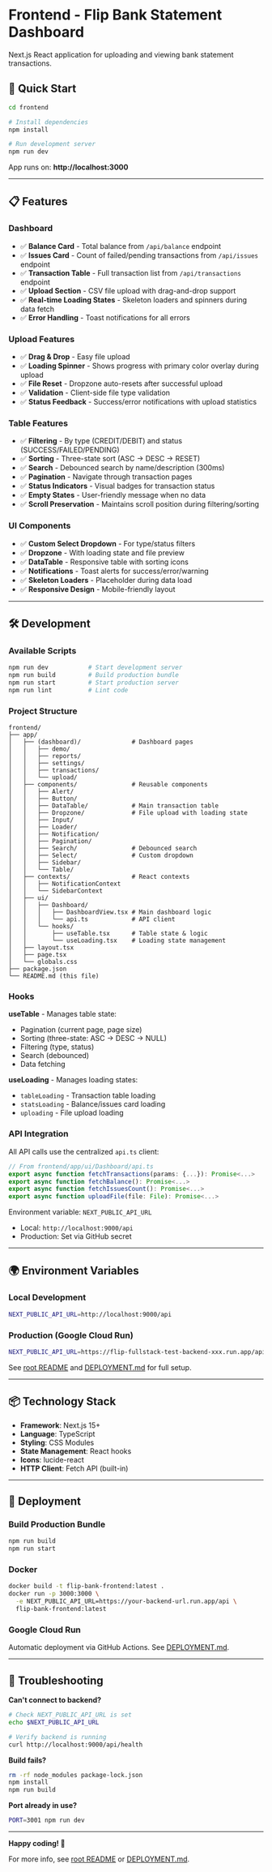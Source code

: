 # Frontend - Flip Bank Statement Dashboard

Next.js React application for uploading and viewing bank statement transactions.

## 🚀 Quick Start

```bash
cd frontend

# Install dependencies
npm install

# Run development server
npm run dev
```

App runs on: **http://localhost:3000**

---

## 📋 Features

### Dashboard
- ✅ **Balance Card** - Total balance from `/api/balance` endpoint
- ✅ **Issues Card** - Count of failed/pending transactions from `/api/issues` endpoint
- ✅ **Transaction Table** - Full transaction list from `/api/transactions` endpoint
- ✅ **Upload Section** - CSV file upload with drag-and-drop support
- ✅ **Real-time Loading States** - Skeleton loaders and spinners during data fetch
- ✅ **Error Handling** - Toast notifications for all errors

### Upload Features
- ✅ **Drag & Drop** - Easy file upload
- ✅ **Loading Spinner** - Shows progress with primary color overlay during upload
- ✅ **File Reset** - Dropzone auto-resets after successful upload
- ✅ **Validation** - Client-side file type validation
- ✅ **Status Feedback** - Success/error notifications with upload statistics

### Table Features
- ✅ **Filtering** - By type (CREDIT/DEBIT) and status (SUCCESS/FAILED/PENDING)
- ✅ **Sorting** - Three-state sort (ASC → DESC → RESET)
- ✅ **Search** - Debounced search by name/description (300ms)
- ✅ **Pagination** - Navigate through transaction pages
- ✅ **Status Indicators** - Visual badges for transaction status
- ✅ **Empty States** - User-friendly message when no data
- ✅ **Scroll Preservation** - Maintains scroll position during filtering/sorting

### UI Components
- ✅ **Custom Select Dropdown** - For type/status filters
- ✅ **Dropzone** - With loading state and file preview
- ✅ **DataTable** - Responsive table with sorting icons
- ✅ **Notifications** - Toast alerts for success/error/warning
- ✅ **Skeleton Loaders** - Placeholder during data load
- ✅ **Responsive Design** - Mobile-friendly layout

---

## 🛠️ Development

### Available Scripts

```bash
npm run dev           # Start development server
npm run build         # Build production bundle
npm run start         # Start production server
npm run lint          # Lint code
```

### Project Structure

```
frontend/
├── app/
│   ├── (dashboard)/              # Dashboard pages
│   │   ├── demo/
│   │   ├── reports/
│   │   ├── settings/
│   │   ├── transactions/
│   │   └── upload/
│   ├── components/               # Reusable components
│   │   ├── Alert/
│   │   ├── Button/
│   │   ├── DataTable/            # Main transaction table
│   │   ├── Dropzone/             # File upload with loading state
│   │   ├── Input/
│   │   ├── Loader/
│   │   ├── Notification/
│   │   ├── Pagination/
│   │   ├── Search/               # Debounced search
│   │   ├── Select/               # Custom dropdown
│   │   ├── Sidebar/
│   │   └── Table/
│   ├── contexts/                 # React contexts
│   │   ├── NotificationContext
│   │   └── SidebarContext
│   ├── ui/
│   │   ├── Dashboard/
│   │   │   ├── DashboardView.tsx # Main dashboard logic
│   │   │   └── api.ts            # API client
│   │   └── hooks/
│   │       ├── useTable.tsx      # Table state & logic
│   │       └── useLoading.tsx    # Loading state management
│   ├── layout.tsx
│   ├── page.tsx
│   └── globals.css
├── package.json
└── README.md (this file)
```

### Hooks

**useTable** - Manages table state:
- Pagination (current page, page size)
- Sorting (three-state: ASC → DESC → NULL)
- Filtering (type, status)
- Search (debounced)
- Data fetching

**useLoading** - Manages loading states:
- `tableLoading` - Transaction table loading
- `statsLoading` - Balance/issues card loading
- `uploading` - File upload loading

### API Integration

All API calls use the centralized `api.ts` client:

```typescript
// From frontend/app/ui/Dashboard/api.ts
export async function fetchTransactions(params: {...}): Promise<...>
export async function fetchBalance(): Promise<...>
export async function fetchIssuesCount(): Promise<...>
export async function uploadFile(file: File): Promise<...>
```

Environment variable: `NEXT_PUBLIC_API_URL`
- Local: `http://localhost:9000/api`
- Production: Set via GitHub secret

---

## 🌍 Environment Variables

### Local Development
```bash
NEXT_PUBLIC_API_URL=http://localhost:9000/api
```

### Production (Google Cloud Run)
```bash
NEXT_PUBLIC_API_URL=https://flip-fullstack-test-backend-xxx.run.app/api
```

See [root README](../README.md#-environment-variables) and [DEPLOYMENT.md](../docs/DEPLOYMENT.md) for full setup.

---

## 📦 Technology Stack

- **Framework**: Next.js 15+
- **Language**: TypeScript
- **Styling**: CSS Modules
- **State Management**: React hooks
- **Icons**: lucide-react
- **HTTP Client**: Fetch API (built-in)

---

## 🚀 Deployment

### Build Production Bundle

```bash
npm run build
npm run start
```

### Docker

```bash
docker build -t flip-bank-frontend:latest .
docker run -p 3000:3000 \
  -e NEXT_PUBLIC_API_URL=https://your-backend-url.run.app/api \
  flip-bank-frontend:latest
```

### Google Cloud Run

Automatic deployment via GitHub Actions. See [DEPLOYMENT.md](../docs/DEPLOYMENT.md).

---

## 🚨 Troubleshooting

**Can't connect to backend?**
```bash
# Check NEXT_PUBLIC_API_URL is set
echo $NEXT_PUBLIC_API_URL

# Verify backend is running
curl http://localhost:9000/api/health
```

**Build fails?**
```bash
rm -rf node_modules package-lock.json
npm install
npm run build
```

**Port already in use?**
```bash
PORT=3001 npm run dev
```

---

**Happy coding! 🎉**

For more info, see [root README](../README.md) or [DEPLOYMENT.md](../docs/DEPLOYMENT.md).
